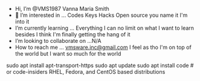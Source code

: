 - Hi, I’m @VMS1987 Vanna Maria Smith
- 👀 I’m interested in ... Codes Keys Hacks Open source you name it I'm into it 
- I’m currently learning ... Everything I can no limit on what I want to learn besides I think I'm finally getting the hang of it 
- I’m looking to collaborate on ...N/A
- How to reach me ... vmsware.inc@gmail.com 
I feel as tho I'm on top of the world but I want so much for the world 
<!---
VMS1987/VMS1987 is a ✨ special ✨ repository because its `README.md` (this file) appears on your GitHub profile.
You can click the Preview link to take a look at your changes.
--->
sudo apt install apt-transport-https
sudo apt update
sudo apt install code # or code-insiders
RHEL, Fedora, and CentOS based distributions
